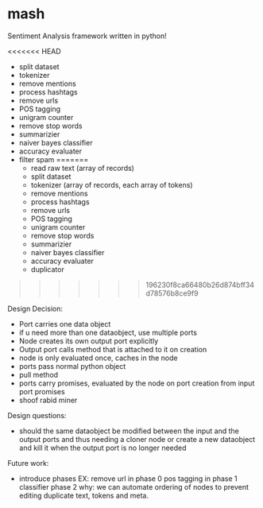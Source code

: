 # mash
Sentiment Analysis framework written in python!

<<<<<<< HEAD
- split dataset
- tokenizer
- remove mentions
- process hashtags
- remove urls
- POS tagging
- unigram counter
- remove stop words
- summarizier
- naiver bayes classifier
- accuracy evaluater
- filter spam
=======
  - read raw text (array of records)
  - split dataset
  - tokenizer (array of records, each array of tokens)
  - remove mentions
  - process hashtags
  - remove urls
  - POS tagging
  - unigram counter
  - remove stop words
  - summarizier
  - naiver bayes classifier
  - accuracy evaluater
  - duplicator
>>>>>>> 196230f8ca66480b26d874bff34d78576b8ce9f9

  Design Decision:
  - Port carries one data object
  - if u need more than one dataobject, use multiple ports
  - Node creates its own output port explicitly
  - Output port calls method that is attached to it on creation
  - node is only evaluated once, caches in the node
  - ports pass normal python object
  - pull method
  - ports carry promises, evaluated by the node on port creation from
    input port promises
  - shoof rabid miner


  Design questions:
  - should the same dataobject be modified between the input and the output ports and thus needing a cloner node
  or
  create a new dataobject and kill it when the output port is no longer needed

  Future work:
  - introduce phases
  EX:
  remove url in phase 0
  pos tagging in phase 1
  classifier phase 2
  why: we can automate ordering of nodes to prevent editing duplicate text, tokens
  and meta.


